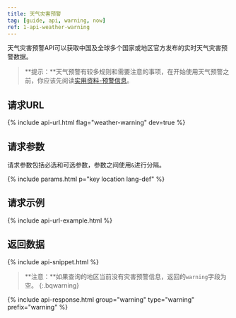 ```yaml
---
title: 天气灾害预警
tag: [guide, api, warning, now]
ref: 1-api-weather-warning
---
```


天气灾害预警API可以获取中国及全球多个国家或地区官方发布的实时天气灾害预警数据。

> **提示：**天气预警有较多规则和需要注意的事项，在开始使用天气预警之前，你应该先阅读[实用资料-预警信息](/docs/resource/warning-info/)。

## 请求URL

{% include api-url.html flag="weather-warning" dev=true  %}

## 请求参数

请求参数包括必选和可选参数，参数之间使用`&`进行分隔。

{% include params.html p="key location lang-def" %}

## 请求示例

{% include api-url-example.html %}

## 返回数据

{% include api-snippet.html %}

> **注意：**如果查询的地区当前没有灾害预警信息，返回的`warning`字段为空。
{:.bqwarning}

{% include api-response.html group="warning" type="warning" prefix="warning" %}
